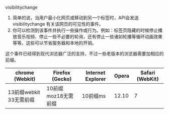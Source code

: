 visibilitychange

1. 简单的说，当用户最小化网页或移动到另一个标签时，API会发送 visibilitychange 有关该网页的可见性的事件。
2. 你可以检测到该事件并执行一些操作或行为。例如：标签页隐藏的时候停止播放音乐视频、停止一些不必要的轮询，还有停止一些诸如轮播等循环动画效果等等。这些可以节省服务器和本地的开销。

这个事件已经得到现代浏览器广泛的支持，不过一些老版本的浏览器需要加相应的前缀。

| chrome (Webkit)         | Firefox (Gecko)     | Internet Explorer | Opera | Safari (WebKit) |
| ----------------------- | ------------------- | ----------------- | ----- | --------------- |
| 13前缀webkit 33无需前缀 | 10前缀moz18无需前缀 | 10前缀ms          | 12.10 | 7               |

